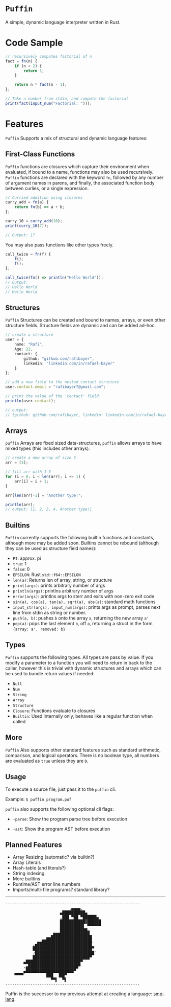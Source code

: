
# `Puffin`
A simple, dynamic language interpreter written in Rust.

# Code Sample

```ts
// recursively computes factorial of n
fact = fn(n) {
    if (n < 2) {
        return 1;
    }

    return n * fact(n - 1);
};

// Take a number from stdin, and compute the factorial
print(fact(input_num("Factorial: ")));
```

# Features
`Puffin` Supports a mix of structural and dynamic language features:

## First-Class Functions
`Puffin` functions are closures which capture their environment when evaluated, if bound to a name, functions may also be used recursively. `Puffin` functions are declared with the keyword `fn`, followed by any number of argument names in parens, and finally, the associated function body between curlies, or a single expression.

```ts
// Curried addition using closures
curry_add = fn(a) {
    return fn(b) => a + b;
};

curry_10 = curry_add(10);
print(curry_10(7));

// Output: 17
```
You may also pass functions like other types freely.

```ts
call_twice = fn(f) {
    f();
    f();
};

call_twice(fn() => println("Hello World"));
// Output: 
// Hello World
// Hello World
```

## Structures
`Puffin` Structures can be created and bound to names, arrays, or even other structure fields. Structure fields are dynamic and can be added ad-hoc.

```ts
// create a structure
user = {
    name: "Rafi",
    Age: 22,
    contact: {
        github: "github.com/rafibayer",
        linkedin: "linkedin.com/in/rafael-bayer"
    }
};

// add a new field to the nested contact structure
user.contact.email = "rafibayer7@gmail.com";

// print the value of the 'contact' field
println(user.contact);

// output: 
// {github: github.com/rafibayer, linkedin: linkedin.com/in/rafael-bayer, email: rafibayer7@gmail.com} 
```

## Arrays
`puffin` Arrays are fixed sized data-structures, `puffin` allows arrays to have mixed types (this includes other arrays).

```ts
// create a new array of size 5
arr = [5];

// fill arr with 1-5
for (i = 0; i < len(arr); i += 1) {
    arr[i] = i + 1;
}

arr[len(arr)-1] = "Another type!";

println(arr);
// output: [1, 2, 3, 4, Another type!] 
```
## Builtins
`Puffin` currently supports the following builtin functions and constants, although more may be added soon. Builtins cannot be rebound (although they can be used as structure field names):
- `PI`: approx. pi
- `true`: 1
- `false`: 0
- `EPSILON`: Rust `std::f64::EPSILON`
- `len(a)`: Returns len of array, string, or structure
- `print(args)`: prints arbitrary number of args
- `println(args)`: printlns arbitrary number of args
- `error(args)`: printlns args to sterr and exits with non-zero exit code
- `sin(a), cos(a), tan(a), sqrt(a), abs(a)`: standard math functions
- `input_str(args), input_num(args)`: prints args as prompt, parses next line from stdin as string or number.
- `push(a, b)`: pushes `b` onto the array `a`, returning the new array `a'`
- `pop(a)`: pops the last element `b`, off `a`, returning a struct in the form `{array: a', removed: b}`


## Types
`Puffin` supports the following types. All types are pass by value. If you modify a parameter to a function you will need to return in back to the caller, however this is trivial with dynamic structures and arrays which can be used to bundle return values if needed:
- `Null`
- `Num`
- `String`
- `Array`
- `Structure`
- `Closure`: Functions evaluate to closures
- `Builtin`: Used internally only, behaves like a regular function when called


## More
`Puffin` Also supports other standard features such as standard arithmetic, comparison, and logical operators. There is no boolean type, all numbers are evaluated as `true` unless they are `0`.

## Usage
To execute a source file, just pass it to the `puffin` cli.  

Example: `$ puffin program.puf`  

`puffin` also supports the following optional cli flags:
- `-parse`: Show the program parse tree before execution

- `-ast`: Show the program AST before execution

## Planned Features
- Array Resizing (automatic? via builtin?)
- Array Literals
- Hash-table (and literals?)
- String indexing
- More builtins
- Runtime/AST error line numbers
- Imports/multi-file programs? standard library?

<hr>

```
-----------------------------------------------------------
                            ,▄▄▄▄,
                        ▄██████████▄
                        ,███ ▀██ ▀██████▄
                        ███████████▓██████
                        ██████████▌ ▀▀▀▀▀▀
                        ████████████▄
                    ▄████████████████▄
                ▄▄████████████████████
            ,▄████████████████████████`
            ██████████████████████████▀
            ┌██████████████████████████`
            █████████████████████████▀
        ▄████████████████████████▀
        ,▄██████████████████████▀
        ▄█████████████████████▀
    ▀▀▀▀`         ███  ▐██▀
                    ▀▀▌  ▀▌
-----------------------------------------------------------

```
Puffin is the successor to my previous attempt at creating a language: [smp-lang](https://github.com/rafibayer/smp-lang).
